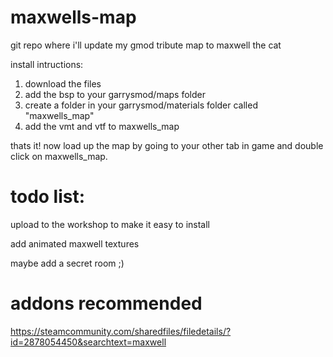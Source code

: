 # maxwells-map
git repo where i'll update my gmod tribute map to maxwell the cat

install intructions:
1. download the files
2. add the bsp to your garrysmod/maps folder
3. create a folder in your garrysmod/materials folder called "maxwells_map"
4. add the vmt and vtf to maxwells_map

thats it! now load up the map by going to your other tab in game and double click on maxwells_map.

# todo list:

upload to the workshop to make it easy to install

add animated maxwell textures

maybe add a secret room ;)

# addons recommended

https://steamcommunity.com/sharedfiles/filedetails/?id=2878054450&searchtext=maxwell
